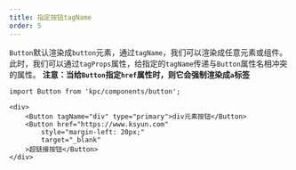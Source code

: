 ```yaml
---
title: 指定按钮tagName
order: 5
---
```


`Button`默认渲染成`button`元素，通过`tagName`，我们可以渲染成任意元素或组件。
此时，我们可以通过`tagProps`属性，给指定的`tagName`传递与`Button`属性名相冲突的属性。
__注意：当给`Button`指定`href`属性时，则它会强制渲染成`a`标签__

```vdt
import Button from 'kpc/components/button';

<div>
    <Button tagName="div" type="primary">div元素按钮</Button>
    <Button href="https://www.ksyun.com" 
        style="margin-left: 20px;"
        target="_blank"
    >超链接按钮</Button>
</div>
```
